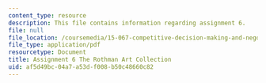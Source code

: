 ```yaml
---
content_type: resource
description: This file contains information regarding assignment 6.
file: null
file_location: /coursemedia/15-067-competitive-decision-making-and-negotiation-spring-2011/af5d49bc04a7a53df008b50c48660c82_MIT15_067S11_assgn06.pdf
file_type: application/pdf
resourcetype: Document
title: Assignment 6 The Rothman Art Collection
uid: af5d49bc-04a7-a53d-f008-b50c48660c82
---
```

